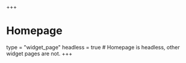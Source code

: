   +++
# Homepage
type = "widget_page"
headless = true  # Homepage is headless, other widget pages are not.
+++
